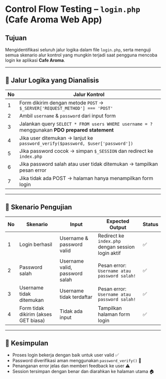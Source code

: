 # Control Flow Testing – `login.php` (Cafe Aroma Web App)

## Tujuan
Mengidentifikasi seluruh jalur logika dalam file `login.php`, serta menguji semua skenario alur kontrol yang mungkin terjadi saat pengguna mencoba login ke aplikasi **Cafe Aroma**.

---

## 🔄 Jalur Logika yang Dianalisis

| No | Jalur Kontrol                                                                                 |
|----|-----------------------------------------------------------------------------------------------|
| 1  | Form dikirim dengan metode `POST` → `$_SERVER['REQUEST_METHOD'] === 'POST'`                   |
| 2  | Ambil `username` & `password` dari input form                                                 |
| 3  | Jalankan query `SELECT * FROM users WHERE username = ?` menggunakan **PDO prepared statement**|
| 4  | Jika user ditemukan → lanjut ke `password_verify($password, $user['password'])`               |
| 5  | Jika password cocok → simpan `$_SESSION` dan redirect ke `index.php`                          |
| 6  | Jika password salah atau user tidak ditemukan → tampilkan pesan error                         |
| 7  | Jika tidak ada POST → halaman hanya menampilkan form login                                    |

---

## 🧪 Skenario Pengujian

| No | Skenario                             | Input                         | Expected Output                                      | Status |
|----|--------------------------------------|-------------------------------|------------------------------------------------------|--------|
| 1  | Login berhasil                       | Username & password valid     | Redirect ke `index.php` dengan session login aktif   | ✅     |
| 2  | Password salah                       | Username valid, password salah| Pesan error: `Username atau password salah!`         | ✅     |
| 3  | Username tidak ditemukan             | Username tidak terdaftar      | Pesan error: `Username atau password salah!`         | ✅     |
| 4  | Form tidak dikirim (akses GET biasa) | Tidak ada input                | Tampilkan halaman form login                         | ✅     |

---

## 🧾 Kesimpulan

- Proses login bekerja dengan baik untuk user valid ✅
- Password diverifikasi aman menggunakan `password_verify()` 🔐
- Penanganan error jelas dan memberi feedback ke user ⚠️
- Session tersimpan dengan benar dan diarahkan ke halaman utama 🏠
